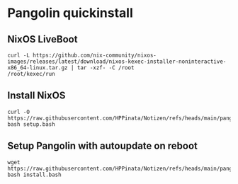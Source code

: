 # Pangolin quickinstall

## NixOS LiveBoot
```
curl -L https://github.com/nix-community/nixos-images/releases/latest/download/nixos-kexec-installer-noninteractive-x86_64-linux.tar.gz | tar -xzf- -C /root
/root/kexec/run
```

## Install NixOS
```
curl -O https://raw.githubusercontent.com/HPPinata/Notizen/refs/heads/main/pangolin/setup.bash
bash setup.bash
```

## Setup Pangolin with autoupdate on reboot
```
wget https://raw.githubusercontent.com/HPPinata/Notizen/refs/heads/main/pangolin/install.bash
bash install.bash
```
